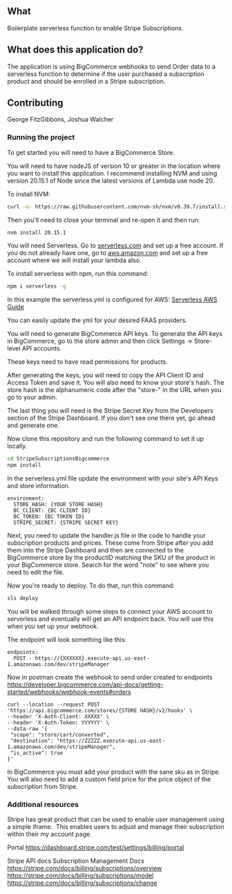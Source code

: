 ## What

Boilerplate serverless function to enable Stripe Subscriptions.

## What does this application do?

The application is using BigCommerce webhooks to send Order data to a serverless function to determine if the user purchased a subscription product and should be enrolled in a Stripe subscription.

## Contributing

George FitzGibbons, Joshua Walcher

### Running the project

To get started you will need to have a BigCommerce Store.

You will need to have nodeJS of version 10 or greater in the location where you want to install this application. I recommend installing NVM and using version 20.15.1 of Node since the latest versions of Lambda use node 20.

To install NVM:
```bash
curl -o- https://raw.githubusercontent.com/nvm-sh/nvm/v0.39.7/install.sh | bash
```
Then you'll need to close your terminal and re-open it and then run:
```bash
nvm install 20.15.1
```

You will need Serverless. Go to [serverless.com](https://serverless.com) and set up a free account. If you do not already have one, go to [aws.amazon.com](https://aws.amazon.com) and set up a free account where we will install your lambda also.

To install serverless with npm, run this command:
```bash
npm i serverless -g
```

In this example the serverless.yml is configured for AWS:
[Serverless AWS Guide]([https://serverless.com/framework/docs/providers/aws/guide/installation/](https://www.serverless.com/framework/docs/getting-started))

You can easily update the yml for your desired FAAS providers.

You will need to generate BigCommerce API keys. To generate the API keys in BigCommerce, go to the store admin and then click Settings -> Store-level API accounts.

These keys need to have read permissions for products.

After generating the keys, you will need to copy the API Client ID and Access Token and save it. You will also need to know your store's hash. The store hash is the alphanumeric code after the "store-" in the URL when you go to your admin.

The last thing you will need is the Stripe Secret Key from the Developers section of the Stripe Dashboard. If you don't see one there yet, go ahead and generate one.

Now clone this repository and run the following command to set it up locally.

```bash
cd StripeSubscriptionsBigcommerce
npm install
```
In the serverless.yml file update the environment with your site's API Keys and store information.

```
environment:
  STORE_HASH: {YOUR STORE HASH}
  BC_CLIENT: {BC CLIENT ID}
  BC_TOKEN: {BC TOKEN ID}
  STRIPE_SECRET: {STRIPE SECRET KEY}
```

Next, you need to update the handler.js file in the code to handle your subscription products and prices. These come from Stripe after you add them into the Stripe Dashboard and then are connected to the BigCommerce store by the productID matching the SKU of the product in your BigCommerce store. Search for the word "note" to see where you need to edit the file.

Now you're ready to deploy. To do that, run this command:

```bash
sls deploy
```
You will be walked through some steps to connect your AWS account to serverless and eventually will get an API endpoint back. You will use this when you set up your webhook.

The endpoint will look something like this:
```
endpoints:
  POST - https://{XXXXXX}.execute-api.us-east-1.amazonaws.com/dev/stripeManager
```

Now in postman create the webhook to send order created to endpoints
https://developer.bigcommerce.com/api-docs/getting-started/webhooks/webhook-events#orders

```
curl --location --request POST 'https://api.bigcommerce.com/stores/{STORE HASH}/v2/hooks' \
--header 'X-Auth-Client: XXXXX' \
--header 'X-Auth-Token: YYYYYY' \
--data-raw '{
 "scope": "store/cart/converted",
 "destination": "https://ZZZZZ.execute-api.us-east-1.amazonaws.com/dev/stripeManager",
 "is_active": true
}'
```

In BigCommerce you must add your product with the sane sku as in Stripe. You will also need to add a custom field price for the price object of the subscription from Stripe.

### Additional resources

Stripe has great product that can be used to enable user management using a simple iframe.  This enables users to adjust and manage their subscription within their my account page.

Portal
https://dashboard.stripe.com/test/settings/billing/portal

Stripe API docs
Subscription Management Docs
https://stripe.com/docs/billing/subscriptions/overview
https://stripe.com/docs/billing/subscriptions/model
https://stripe.com/docs/billing/subscriptions/change


